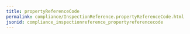 ```yaml
---
title: propertyReferenceCode
permalink: compliance/InspectionReference.propertyReferenceCode.html
jsonid: compliance_inspectionreference_propertyreferencecode
---
```

